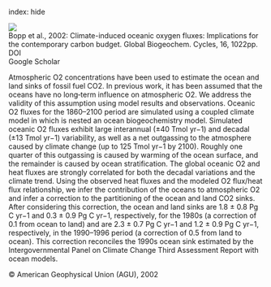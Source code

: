 index: hide

<div class="Citation">
    <div class="Citation-thumb CitationThumb-linked"  data-href="https://doi.org/10.1029/2001gb001445">
      <img src="https://static.claimspace.cloud/climate-study-static/refs/thumbs/6/Bopp_et_al_2002-thumb.png" />
    </div>

  <div class="Citation-body">
    <div class="Citation-text">Bopp et al., 2002: Climate-induced oceanic oxygen fluxes: Implications for the contemporary carbon budget. <span class="Article-journal">Global Biogeochem. Cycles, </span><span class="Article-volume">16, </span>1022pp.</div>
    <div class="Citation-links">
      <div class="CitationLink" data-href="https://doi.org/10.1029/2001gb001445">
        <div class="CitationLink-icon CitationLink-Doi"></div>
        <div class="CitationLink-text">DOI</div>
      </div>
      <div class="CitationLink" data-href="https://scholar.google.com/scholar?q=10.1029/2001gb001445">
        <div class="CitationLink-icon CitationLink-Scholar"></div>
        <div class="CitationLink-text">Google Scholar</div>
      </div>
    </div>
  </div>
</div>

Atmospheric O2 concentrations have been used to estimate the ocean and land sinks of fossil fuel CO2. In previous work, it has been assumed that the oceans have no long‐term influence on atmospheric O2. We address the validity of this assumption using model results and observations. Oceanic O2 fluxes for the 1860–2100 period are simulated using a coupled climate model in which is nested an ocean biogeochemistry model. Simulated oceanic O2 fluxes exhibit large interannual (±40 Tmol yr−1) and decadal (±13 Tmol yr−1) variability, as well as a net outgassing to the atmosphere caused by climate change (up to 125 Tmol yr−1 by 2100). Roughly one quarter of this outgassing is caused by warming of the ocean surface, and the remainder is caused by ocean stratification. The global oceanic O2 and heat fluxes are strongly correlated for both the decadal variations and the climate trend. Using the observed heat fluxes and the modeled O2 flux/heat flux relationship, we infer the contribution of the oceans to atmospheric O2 and infer a correction to the partitioning of the ocean and land CO2 sinks. After considering this correction, the ocean and land sinks are 1.8 ± 0.8 Pg C yr−1 and 0.3 ± 0.9 Pg C yr−1, respectively, for the 1980s (a correction of 0.1 from ocean to land) and are 2.3 ± 0.7 Pg C yr−1 and 1.2 ± 0.9 Pg C yr−1, respectively, in the 1990–1996 period (a correction of 0.5 from land to ocean). This correction reconciles the 1990s ocean sink estimated by the Intergovernmental Panel on Climate Change Third Assessment Report with ocean models.

<div class="Citation-copy">
&copy; American Geophysical Union (AGU), 2002
</div>